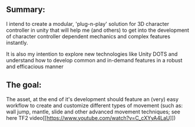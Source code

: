## Summary:

I intend to create a modular, 'plug-n-play' solution for 3D character controller in unity that will help me (and others) to get into the development of character controller dependent mechanics and complex features instantly. 

It is also my intention to explore new technologies like Unity DOTS and understand how to develop common and in-demand features in a robust and efficacious manner 

## The goal:

The asset, at the end of it's development should feature an (very) easy workflow to create and customize different types of movement (such as: wall jump, mantle, slide and other advanced movement techniques; see here TF2 video[[https://www.youtube.com/watch?v=C_cXYyA4LaU]])

